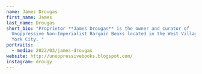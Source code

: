 ```yaml
---
name: James Drougas
first_name: James
last_name: Drougas
short_bio: "Proprietor **James Drougas** is the owner and curator of
  Unoppressive Non-Imperialist Bargain Books located in the West Village of New
  York City. "
portraits:
  - media: 2022/03/james-drougas
website: http://unoppressivebooks.blogspot.com/
instagram: drougy
---
```

